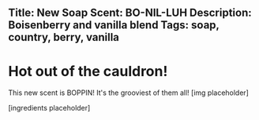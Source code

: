 Title: New Soap Scent: BO-NIL-LUH
Description: Boisenberry and vanilla blend
Tags: soap, country, berry, vanilla
---
# Hot out of the cauldron!
This new scent is BOPPIN! It's the grooviest of them all!
[img placeholder]

[ingredients placeholder]
